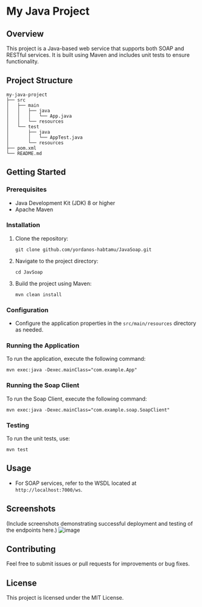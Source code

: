 # My Java Project

## Overview
This project is a Java-based web service that supports both SOAP and RESTful services. It is built using Maven and includes unit tests to ensure functionality.

## Project Structure
```
my-java-project
├── src
│   ├── main
│   │   ├── java
│   │   │   └── App.java
│   │   └── resources
│   └── test
│       ├── java
│       │   └── AppTest.java
│       └── resources
├── pom.xml
└── README.md
```

## Getting Started

### Prerequisites
- Java Development Kit (JDK) 8 or higher
- Apache Maven

### Installation
1. Clone the repository:
   ```
   git clone github.com/yordanos-habtamu/JavaSoap.git
   ```
2. Navigate to the project directory:
   ```
   cd JavSoap
   ```
3. Build the project using Maven:
   ```
   mvn clean install
   ```

### Configuration
- Configure the application properties in the `src/main/resources` directory as needed.

### Running the Application
To run the application, execute the following command:
```
mvn exec:java -Dexec.mainClass="com.example.App"
```
### Running the Soap Client
To run the Soap Client, execute the following command:
```
mvn exec:java -Dexec.mainClass="com.example.soap.SoapClient"
```
### Testing
To run the unit tests, use:
```
mvn test
```

## Usage

- For SOAP services, refer to the WSDL located at `http://localhost:7000/ws`.

## Screenshots
(Include screenshots demonstrating successful deployment and testing of the endpoints here.)
![image](https://github.com/user-attachments/assets/429f996a-f638-4a47-912a-c4ff4eeaaebb)


## Contributing
Feel free to submit issues or pull requests for improvements or bug fixes.

## License
This project is licensed under the MIT License.

